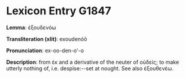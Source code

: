# Lexicon Entry G1847

**Lemma**: ἐξουδενόω

**Transliteration (xlit)**: exoudenóō

**Pronunciation**: ex-oo-den-o'-o

**Description**:
from ἐκ and a derivative of the neuter of οὐδείς; to make utterly nothing of, i.e. despise:--set at nought. See also ἐξουθενέω.
